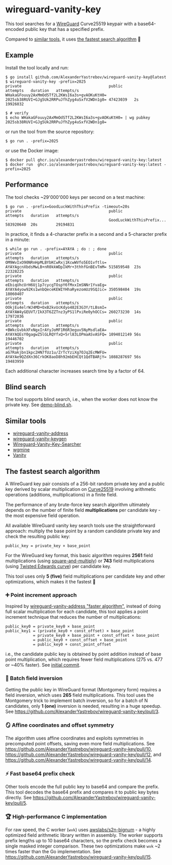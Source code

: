 # wireguard-vanity-key

This tool searches for a [WireGuard](https://www.wireguard.com/) Curve25519 keypair
with a base64-encoded public key that has a specified prefix.

Compared to [similar tools](#similar-tools), it uses [the fastest search algorithm](#the-fastest-search-algorithm) 🚀

## Example

Install the tool locally and run:
```console
$ go install github.com/AlexanderYastrebov/wireguard-vanity-key@latest
$ wireguard-vanity-key -prefix=2025
private                                      public                                       attempts   duration   attempts/s
WHakaGFouuy2AxMmOdSTf2L2KWsI6a3s+gvAOKuKtH0= 2025sb38RUVI+GJg5Uk2RRPuJfhZyg4uSxfV2WDn1g8= 47423039   2s         19926032

$ # verify
$ echo WHakaGFouuy2AxMmOdSTf2L2KWsI6a3s+gvAOKuKtH0= | wg pubkey
2025sb38RUVI+GJg5Uk2RRPuJfhZyg4uSxfV2WDn1g8=
```

or run the tool from the source repository:
```console
$ go run . -prefix=2025
```

or use the Docker image:
```console
$ docker pull ghcr.io/alexanderyastrebov/wireguard-vanity-key:latest
$ docker run  ghcr.io/alexanderyastrebov/wireguard-vanity-key:latest -prefix=2025
```

## Performance

The tool checks ~29'000'000 keys per second on a test machine:

```console
$ go run . -prefix=GoodLuckWithThisPrefix -timeout=20s
private                                      public                                       attempts   duration   attempts/s
-                                            GoodLuckWithThisPrefix...                    583920640  20s        29194831
```

In practice, it finds a 4-character prefix in a second and a 5-character prefix in a minute:
```console
$ while go run . -prefix=AYAYA ; do : ; done
private                                      public                                       attempts   duration   attempts/s
OM9WvIxO90NRnHpMLBYbKCwRxj1KcwWVfo5EO1vftls= AYAYAgcnXbdsMwLB+nR0kkWDpIkMr+3thhfGnBEvTmM= 515859548  23s        22328225
private                                      public                                       attempts   duration   attempts/s
eEbiqUhcUrH6Uj1p7cycgTOspY6fMxxImSNNr1YvaEg= AYAYA4yow92Ks1wnbQeceKEWIYHhaRyezomUz9SQJic= 350598404  19s        18060407
private                                      public                                       attempts   duration   attempts/s
OOkjEu4elrWJ4MD+OxB2kvUcKdyo482E3G3Y/tLBsmI= AYAYAW4yGEUVT/IkX3T6ZZTnz3yPS1lPxiRe0yhOCCs= 260273230  14s        17972036
private                                      public                                       attempts   duration   attempts/s
+BWkcGvbkXFxNgxIrAYyJoMF1R6R3eguv5NyMsdlaEA= AYAYAQEsY0gagwZ5lGLRQYfxQ+5rl83LOPmaASvASFQ= 1094012149 56s        19446702
private                                      public                                       attempts   duration   attempts/s
aG7Rakjbn1kpc2HN7fUz1u/ZrTcYziXg7OJq2EcMWFU= AYAYAe9QZdXn36CrkOK8aoD8h92mbEHCQt1QdTBARjY= 1088287697 56s        19483959
```

Each additional character increases search time by a factor of 64.

## Blind search

The tool supports blind search, i.e., when the worker does not know the private key. See [demo-blind.sh](demo-blind.sh).

## Similar tools

* [wireguard-vanity-address](https://github.com/warner/wireguard-vanity-address)
* [wireguard-vanity-keygen](https://github.com/axllent/wireguard-vanity-keygen)
* [Wireguard-Vanity-Key-Searcher](https://github.com/volleybus/Wireguard-Vanity-Key-Searcher)
* [wgmine](https://github.com/thatsed/wgmine)
* [Vanity](https://github.com/samuel-lucas6/Vanity)

## The fastest search algorithm

A WireGuard key pair consists of a 256-bit random private key and a public key derived by scalar multiplication on [Curve25519](https://en.wikipedia.org/wiki/Curve25519) involving arithmetic operations (additions, multiplications) in a finite field.

The performance of any brute-force key search algorithm ultimately depends on the number of finite field **multiplications**
per candidate key - the most expensive field operation.

All available WireGuard vanity key search tools use the straightforward approach:
multiply the base point by a random candidate private key and check the resulting public key:
```
public_key = private_key × base_point
```
For the WireGuard key format, this basic algorithm requires **2561** field multiplications (using [square-and-multiply](https://github.com/golang/go/commit/e005cdc62081130117a3fa30d01cd28ee076ed93)) or **743** field multiplications (using [Twisted Edwards curve](https://github.com/FiloSottile/edwards25519/commit/2941d4c8cdacb392a1b39f85adafaeae65bb50f6)) per candidate key.

This tool uses only **5 (five)** field multiplications per candidate key and other optimizations, which makes it the fastest 🚀

### ➕ Point increment approach

Inspired by [wireguard-vanity-address "faster algorithm"](https://github.com/warner/wireguard-vanity-address/pull/15),
instead of doing full scalar multiplication for each candidate, this tool applies a point increment technique that reduces the number of multiplications:
```
public_key0 = private_key0 × base_point
public_key1 = (private_key0 + const_offset) × base_point 
            = private_key0 × base_point + const_offset × base_point 
            = public_key0 + const_offset × base_point
            = public_key0 + const_point_offset
```
i.e., the candidate public key is obtained by point addition instead of base point multiplication,
which requires fewer field multiplications (275 vs. 477 or ~40% faster).
See [initial commit](https://github.com/AlexanderYastrebov/wireguard-vanity-key/commit/8c25defadec12585a80245faa40ddda2c192d423).

### 🧮 Batch field inversion

Getting the public key in WireGuard format (Montgomery form) requires a field inversion, which uses **265** field multiplications.
This tool uses the Montgomery trick to implement batch inversion, so for a batch of N candidates,
only **1 (one)** inversion is needed, resulting in a huge speedup.
See https://github.com/AlexanderYastrebov/wireguard-vanity-key/pull/3.

### 🪞 Affine coordinates and offset symmetry

The algorithm uses affine coordinates and exploits symmetries in precomputed point offsets,
saving even more field multiplications. See https://github.com/AlexanderYastrebov/wireguard-vanity-key/pull/10, https://github.com/AlexanderYastrebov/wireguard-vanity-key/pull/12, and
https://github.com/AlexanderYastrebov/wireguard-vanity-key/pull/14.

### ⚡ Fast base64 prefix check

Other tools encode the full public key to base64 and compare the prefix. This tool decodes the base64 prefix and compares it to public key bytes directly. See https://github.com/AlexanderYastrebov/wireguard-vanity-key/pull/5.

### 🏆 High-performance C implementation

For raw speed, the C worker (`wvk`) uses [awslabs/s2n-bignum](https://github.com/awslabs/s2n-bignum) - 
a highly optimized field arithmetic library written in assembly.
The worker supports prefix lengths up to 10 base64 characters, so the prefix check becomes a single masked integer comparison.
These two optimizations make `wvk` ~2 times faster than the Go implementation.
See https://github.com/AlexanderYastrebov/wireguard-vanity-key/pull/15.
